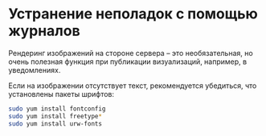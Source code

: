 # Устранение неполадок с помощью журналов

Рендеринг изображений на стороне сервера – это необязательная, но очень полезная функция при публикации визуализаций, например, в уведомлениях.

Если на изображении отсутствует текст, рекомендуется убедиться, что установлены пакеты шрифтов:

```bash Terminal
sudo yum install fontconfig
sudo yum install freetype*
sudo yum install urw-fonts
```